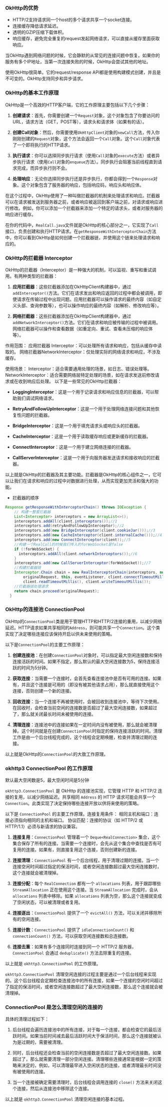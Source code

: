 ### OkHttp的优势

* HTTP/2支持请求同一个host的多个请求共享一个socket连接。
* 连接缓存降低请求延迟。
* 透明的GZIP压缩下载体积。
* 响应缓存，避免完全重复的request发起网络请求，可以直接从缓存里面获取响应。

当OkHttp遇到网络问题的时候，它会静默的从常见的连接问题中恢复。如果你的服务有多个IP地址，当第一次连接失败的时候，OkHttp会尝试其他的地址。

使用OkHttp很简单。它的request/response API都是使用构建模式创建，并且是不可变的。OkHttp支持同步和异步请求。


### OkHttp的基本工作原理

OkHttp是一个高效的HTTP客户端，它的工作原理主要包括以下几个步骤：

1. **创建请求**：首先，你需要创建一个`Request`对象，这个对象包含了你要访问的URL，请求方法（GET，POST等），请求头和请求体（如果有的话）。

2. **创建Call对象**：然后，你需要使用`OkHttpClient`对象的`newCall`方法，传入你刚刚创建的`Request`对象，这个方法会返回一个`Call`对象。这个`Call`对象代表了一个即将执行的HTTP请求。

3. **执行请求**：你可以选择同步执行请求（使用`Call`对象的`execute`方法）或者异步执行请求（使用`Call`对象的`enqueue`方法）。同步执行会阻塞当前线程直到请求完成，而异步执行则不会。

4. **处理响应**：无论你选择同步执行还是异步执行，你都会得到一个`Response`对象。这个对象包含了服务器的响应，包括响应码，响应头和响应体。

在这个过程中，OkHttp使用了一种叫做拦截器的机制来处理请求和响应。拦截器可以在请求被发送到服务器之前，或者响应被返回到客户端之前，对请求或响应进行修改。例如，你可以添加一个拦截器来添加一个特定的请求头，或者对服务器的响应进行缓存。

在你的代码中，`RealCall.java`文件就是OkHttp的核心部分之一，它实现了`Call`接口，负责创建和执行HTTP请求。在`getResponseWithInterceptorChain`方法中，你可以看到OkHttp是如何创建一个拦截器链，并使用这个链来处理请求和响应的。


### OkHttp的拦截器 Interceptor


OkHttp的拦截器（Interceptor）是一种强大的机制，可以监视、重写和重试调用。有两种类型的拦截器：

1. **应用拦截器**：这些拦截器添加在OkHttpClient构建器中，通过`addInterceptor()`方法。它们在请求发出和响应返回的过程中都会被调用，即使请求在传输过程中出现问题。应用拦截器可以操作请求的最终内容（如自定义头部、查询参数等），也可以操作响应的最终内容（如解析、修改响应等）。

2. **网络拦截器**：这些拦截器添加在OkHttpClient构建器中，通过`addNetworkInterceptor()`方法。它们在请求和响应被传输的过程中被调用。网络拦截器可以操作和查看数据（如重定向、重试、查看未压缩的响应体等）。

作用范围：
应用拦截器 Interceptor：可以处理所有请求和响应，包括从缓存中读取的。
网络拦截器NetworkInterceptor：仅处理实际的网络请求和响应，不涉及缓存。

使用场景：
Interceptor：适合需要通用处理的场景，如日志、错误处理等。
NetworkInterceptor：适合需要网络层特定处理的场景，如在请求发送前修改请求或在收到响应后处理。
以下是一些常见的OkHttp拦截器：

- **LoggingInterceptor**：这是一个用于记录请求和响应信息的拦截器，可以帮助我们调试网络请求。

- **RetryAndFollowUpInterceptor**：这是一个用于处理网络连接问题和其他恢复性问题的拦截器。

- **BridgeInterceptor**：这是一个用于填充请求头或响应头的拦截器。

- **CacheInterceptor**：这是一个用于读取缓存响应或更新缓存的拦截器。

- **ConnectInterceptor**：这是一个用于建立网络连接的拦截器。

- **CallServerInterceptor**：这是一个用于向服务器发送请求和接收响应的拦截器。

以上就是OkHttp的拦截器及其主要功能。拦截器是OkHttp的核心组件之一，它可以让我们在请求和响应的过程中对数据进行处理，从而实现更加灵活和强大的功能。

* 拦截器的顺序

```java
Response getResponseWithInterceptorChain() throws IOException {
    // 构建一整套拦截器
    List<Interceptor> interceptors = new ArrayList<>();
    interceptors.addAll(client.interceptors());//1
    interceptors.add(retryAndFollowUpInterceptor);//2
    interceptors.add(new BridgeInterceptor(client.cookieJar()));//3
    interceptors.add(new CacheInterceptor(client.internalCache()));//4
    interceptors.add(new ConnectInterceptor(client));//5
    //构建一个RealCall的时候我们传入的forWebSocket是false
    if (!forWebSocket) {
      interceptors.addAll(client.networkInterceptors());//6
    }
    interceptors.add(new CallServerInterceptor(forWebSocket));//7
    //构建拦截器链
    Interceptor.Chain chain = new RealInterceptorChain(interceptors, null, null, null, 0,
        originalRequest, this, eventListener, client.connectTimeoutMillis(),
        client.readTimeoutMillis(), client.writeTimeoutMillis());
    //拦截器链处理请求
    return chain.proceed(originalRequest);
  }
```


### OkHttp的连接池 ConnectionPool

OkHttp的`ConnectionPool`类是用于管理HTTP和HTTP/2连接的重用，以减少网络延迟。HTTP请求如果共享相同的`Address`，则可能共享一个`Connection`。这个类实现了决定哪些连接应该保持开启以供未来使用的策略。

以下是`ConnectionPool`的主要工作原理：

1. **创建连接池**：在创建`ConnectionPool`对象时，可以指定最大空闲连接数和保持连接活跃的时间。如果不指定，那么默认的最大空闲连接数为5，保持连接活跃的时间为5分钟。

2. **获取连接**：当需要一个连接时，会首先查看连接池中是否有可用的连接。如果有，并且这个连接是可用的（即没有被其他请求占用），那么就直接使用这个连接，否则创建一个新的连接。

3. **回收连接**：当一个连接不再被使用时，会被回收到连接池中，等待下次使用。在回收时，会检查当前空闲的连接数是否超过了最大空闲连接数，如果超过了，那么就关闭最长时间未被使用的连接。

4. **清理连接**：连接池中的连接如果在一定时间内没有被使用，那么就会被清理掉。这个时间就是在创建`ConnectionPool`时指定的保持连接活跃的时间。清理工作是由一个后台线程完成的，这个线程会定期唤醒，检查并清理过期的连接。

以上就是OkHttp的`ConnectionPool`的大致工作原理。

### okhttp3 ConnectionPool 的工作原理

默认最大空闲数是5，最大空闲时间是5分钟

`okhttp3.ConnectionPool` 是 OkHttp 的连接池实现，它管理 HTTP 和 HTTP/2 连接的复用，以减少网络延迟。共享相同 `Address` 的 HTTP 请求可能会共享一个 `Connection`。此类实现了决定保持哪些连接开放以供将来使用的策略。

以下是 `ConnectionPool` 的主要工作原理。连接复用条件： 相同主机和端口：连接必须指向相同的主机和端口。 协议匹配：连接的协议（如 HTTP/2 或 HTTP/1.1）必须与新请求的协议兼容。


1. **连接复用**：`ConnectionPool` 管理着一个 `Deque<RealConnection>` 集合，这个集合保存了所有的连接。当需要一个连接时，会先从这个集合中查找是否有可复用的连接。如果有，则直接复用这个连接，否则创建新的连接。

2. **连接清理**：`ConnectionPool` 有一个后台线程，用于清理过期的连接。当一个连接空闲时间超过指定的保活时间，或者空闲连接数超过最大空闲连接数时，这个连接就会被清理掉。

3. **连接分配**：每个 `RealConnection` 都有一个 `allocations` 列表，用于跟踪哪些 `StreamAllocation` 正在使用这个连接。当 `StreamAllocation` 完成时，会从 `allocations` 列表中移除。如果 `allocations` 列表为空，那么这个连接就变成了空闲状态，可以被清理或者复用。

4. **连接逐出**：`ConnectionPool` 提供了一个 `evictAll()` 方法，可以关闭并移除所有的空闲连接。

5. **连接计数**：`ConnectionPool` 提供了 `idleConnectionCount()` 和 `connectionCount()` 方法，可以获取空闲连接数和总连接数。

6. **连接去重**：如果有多个连接同时连接到同一个 HTTP/2 服务器，`ConnectionPool` 会通过 `deduplicate()` 方法去除重复的连接。

以上就是 `okhttp3.ConnectionPool` 的工作原理。


`okhttp3.ConnectionPool` 清理空闲连接的过程主要是通过一个后台线程来实现的。这个后台线程会定期检查连接池中的所有连接，如果一个连接的空闲时间超过了指定的保活时间，或者空闲连接数超过了最大空闲连接数，那么这个连接就会被清理掉。

### ConnectionPool 是怎么清理空闲的连接的

具体的清理过程如下：

1. 后台线程会遍历连接池中的所有连接，对于每一个连接，都会检查它的最后活跃时间。如果当前时间减去最后活跃时间大于保活时间，那么这个连接就被认为是过期的，需要被清理。

2. 同时，后台线程还会检查当前的空闲连接数是否超过了最大空闲连接数。如果超过了，那么就需要清理一部分空闲连接。清理哪些连接通常是根据一定的策略来决定的，例如，可以清理最早进入空闲状态的连接，或者清理最长时间没有被使用的连接。

3. 当一个连接被确定需要清理时，后台线程会调用连接的 `close()` 方法来关闭这个连接，然后从连接池中移除这个连接。

以上就是 `okhttp3.ConnectionPool` 清理空闲连接的基本过程。

